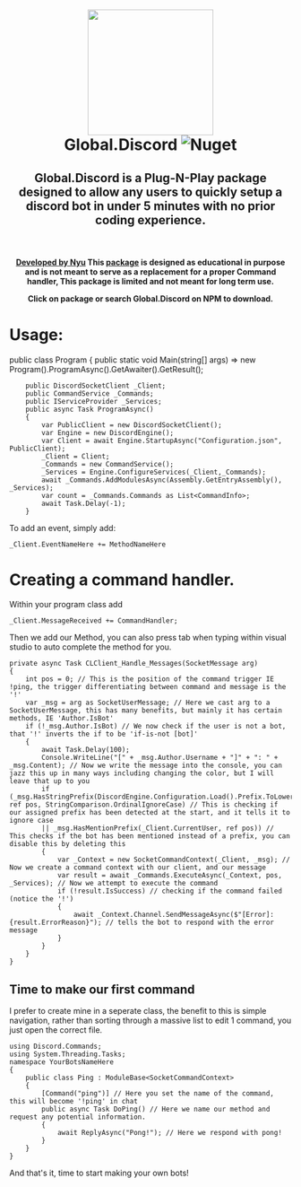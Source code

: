 <h1 align="center">
  <img src="https://media.discordapp.net/attachments/713367706736525332/867802837182054410/unknown.png" width="224px"/><br/>
  Global.Discord
	<img alt="Nuget" src="https://img.shields.io/nuget/v/Global.Discord?color=cyan&logoColor=red&style=plastic">
</h1>


<div align="center">
<h2> Global.Discord is a Plug-N-Play package designed to allow any users to quickly setup a discord bot in under 5 minutes with no prior coding experience.</h2>
&nbsp;  
&nbsp;
&nbsp;
<h4>
  <a href="https://github.com/michaelukz">Developed by Nyu</a> This <a href="https://www.nuget.org/packages/Global.Discord">package</a> is designed as educational in purpose and is not meant to serve as a replacement for a proper Command handler, This package is limited and not meant for long term use.
	
Click on package or search Global.Discord on NPM to download.
  </h4>
</div>
<div></div>
<div></div>
<div></div>
<div></div>
<div class ="Usage">
<h1>Usage:</h1>
public class Program
    {
        public static void Main(string[] args)
            => new Program().ProgramAsync().GetAwaiter().GetResult();

        public DiscordSocketClient _Client;
        public CommandService _Commands;
        public IServiceProvider _Services;
        public async Task ProgramAsync()
        {
            var PublicClient = new DiscordSocketClient();
            var Engine = new DiscordEngine();
            var Client = await Engine.StartupAsync("Configuration.json", PublicClient);
            _Client = Client;
            _Commands = new CommandService();
            _Services = Engine.ConfigureServices(_Client,_Commands);
            await _Commands.AddModulesAsync(Assembly.GetEntryAssembly(), _Services);
            var count = _Commands.Commands as List<CommandInfo>;
            await Task.Delay(-1);
        }
</div>
	<div class="Usage-Adding-an-Event">
	To add an event, simply add:
		
	_Client.EventNameHere += MethodNameHere
<div>
	<h1> Creating a command handler. </h1>
	Within your program class add
	
	_Client.MessageReceived += CommandHandler;
	
Then we add our Method, you can also press tab when typing within visual studio to auto complete the method for you.
	
	private async Task CLClient_Handle_Messages(SocketMessage arg)
	{
		int pos = 0; // This is the position of the command trigger IE !ping, the trigger differentiating between command and message is the '!'
		var _msg = arg as SocketUserMessage; // Here we cast arg to a SocketUserMessage, this has many benefits, but mainly it has certain methods, IE 'Author.IsBot'
		if (!_msg.Author.IsBot) // We now check if the user is not a bot, that '!' inverts the if to be 'if-is-not [bot]'
		{
			await Task.Delay(100);
			Console.WriteLine("[" + _msg.Author.Username + "]" + ": " + _msg.Content); // Now we write the message into the console, you can jazz this up in many ways including changing the color, but I will leave that up to you
			if (_msg.HasStringPrefix(DiscordEngine.Configuration.Load().Prefix.ToLower(), 	ref pos, StringComparison.OrdinalIgnoreCase) // This is checking if our assigned prefix has been detected at the start, and it tells it to ignore case
			|| _msg.HasMentionPrefix(_Client.CurrentUser, ref pos)) // This checks if the bot has been mentioned instead of a prefix, you can disable this by deleting this
			{
				var _Context = new SocketCommandContext(_Client, _msg); // Now we create a command context with our client, and our message
				var result = await _Commands.ExecuteAsync(_Context, pos, _Services); // Now we attempt to execute the command
				if (!result.IsSuccess) // checking if the command failed (notice the '!')
				{
					await _Context.Channel.SendMessageAsync($"[Error]: {result.ErrorReason}"); // tells the bot to respond with the error message
				}
			}
		}
	}
</div>
		<div>
			<h2>Time to make our first command</h2>
			<a>I prefer to create mine in a seperate class, the benefit to this is simple navigation, rather than sorting through a massive list to edit 1 command, you just open the correct file.</a>
			
	using Discord.Commands;
	using System.Threading.Tasks;
	namespace YourBotsNameHere
	{
		public class Ping : ModuleBase<SocketCommandContext>
		{
			[Command("ping")] // Here you set the name of the command, this will become '!ping' in chat
			public async Task DoPing() // Here we name our method and request any potential information.
			{
				await ReplyAsync("Pong!"); // Here we respond with pong!
			}
		}
	}
And that's it, time to start making your own bots!
</div>
</div>
